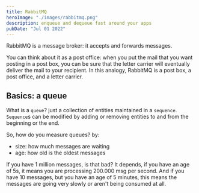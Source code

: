 ```yaml
---
title: RabbitMQ
heroImage: "./images/rabbitmq.png"
description: enqueue and dequeue fast around your apps
pubDate: "Jul 01 2022"
---
```


RabbitMQ is a message broker: it accepts and forwards messages.

You can think about it as a post office: when you put the mail that you want posting in a post box, you can be sure that the letter carrier will eventually deliver the mail to your recipient. In this analogy, RabbitMQ is a post box, a post office, and a letter carrier.

## Basics: a queue

What is a `queue`? just a collection of entities maintained in a `sequence`. `Sequence`s can be modified by adding or removing entities to and from the beginning or the end.

So, how do you measure queues? by:
- size: how much messages are waiting
- age: how old is the oldest messages

If you have 1 million messages, is that bad? It depends, if you have an age of 5s, it means you are processing 200.000 msg per second.
And if you have 10 messages, but you have an age of 5 minutes, this means the messages are going very slowly or aren't being consumed at all.

